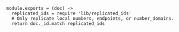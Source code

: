     module.exports = (doc) ->
      replicated_ids = require 'lib/replicated_ids'
      # Only replicate local numbers, endpoints, or number_domains.
      return doc._id.match replicated_ids
